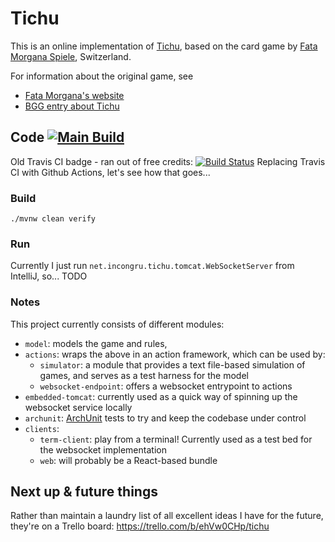 # Tichu

This is an online implementation of [Tichu](https://www.fatamorgana.ch/tichu/tichu.asp),
based on the card game by [Fata Morgana Spiele](https://www.fatamorgana.ch/fatamorgana/default.asp), Switzerland.

For information about the original game, see

- [Fata Morgana's website](https://www.fatamorgana.ch/fatamorgana/default.asp)
- [BGG entry about Tichu](https://boardgamegeek.com/boardgame/215/tichu)

## Code [![Main Build](https://github.com/gjoseph/Tichu/actions/workflows/main.yml/badge.svg)](https://github.com/gjoseph/Tichu/actions/workflows/main.yml?query=branch%3Amaster)

Old Travis CI badge - ran out of free credits: [![Build Status](https://travis-ci.com/gjoseph/Tichu.svg?branch=master)](https://travis-ci.com/github/gjoseph/Tichu)
Replacing Travis CI with Github Actions, let's see how that goes...

### Build

```
./mvnw clean verify
```

### Run

Currently I just run `net.incongru.tichu.tomcat.WebSocketServer` from IntelliJ, so... TODO

### Notes

This project currently consists of different modules:

- `model`: models the game and rules,
- `actions`: wraps the above in an action framework, which can be used by:
  - `simulator`: a module that provides a text file-based simulation of games, and serves as a test harness for the model
  - `websocket-endpoint`: offers a websocket entrypoint to actions
- `embedded-tomcat`: currently used as a quick way of spinning up the websocket service locally
- `archunit`: [ArchUnit](https://www.archunit.org/) tests to try and keep the codebase under control
- `clients`:
  - `term-client`: play from a terminal! Currently used as a test bed for the websocket implementation
  - `web`: will probably be a React-based bundle

## Next up & future things

Rather than maintain a laundry list of all excellent ideas I have for the future, they're on a Trello board: https://trello.com/b/ehVw0CHp/tichu
